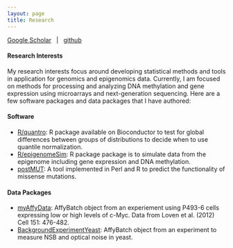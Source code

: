```yaml
---
layout: page
title: Research
---
```


[Google Scholar](http://scholar.google.com/citations?user=4T4qnL4AAAAJ) &nbsp; | &nbsp; 
[github](https://github.com/stephaniehicks)  

#### Research Interests
My research interests focus around developing statistical methods and tools in application for genomics and epigenomics data. Currently, I am focused on methods for processing and analyzing DNA methylation and gene expression using microarrays and next-generation sequencing. Here are a few software packages and data packages that I have authored:


#### Software

- [R/quantro](http://www.bioconductor.org/packages/release/bioc/html/quantro.html): R package available on Bioconductor to test for global differences between groups of distributions to decide when to use quantile normalization.
- [R/epigenomeSim](https://github.com/stephaniehicks/epigenomeSim): R package package is to simulate data from the epigenome including gene expression and DNA methylation.
- [postMUT](https://github.com/stephaniehicks/postMUT): A tool implemented in Perl and R to predict the functionality of missense mutations.


#### Data Packages

- [myAffyData](https://github.com/stephaniehicks/mycAffyData): AffyBatch object from an experiement using P493-6 cells expressing low or high levels of c-Myc. Data from Loven et al. (2012) Cell 151: 476-482.
- [BackgroundExperimentYeast](https://github.com/stephaniehicks/BackgroundExperimentYeast): AffyBatch object from an experiment to measure NSB and optical noise in yeast.
